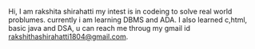 Hi, I am rakshita shirahatti
my intest is in codeing to solve real world problumes.
currently i am learning DBMS and ADA.
I also learned c,html, basic java and DSA,
u can reach me throug  my gmail id  rakshithashirahatti1804@gmail.com.
